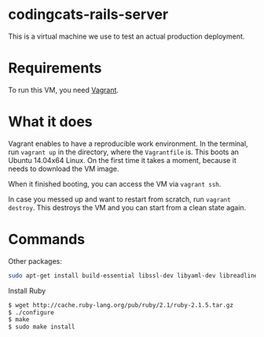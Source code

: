 # codingcats-rails-server

This is a virtual machine we use to test an actual production deployment.

# Requirements

To run this VM, you need [Vagrant](https://www.vagrantup.com/downloads.html).

# What it does

Vagrant enables to have a reproducible work environment.
In the terminal, run `vagrant up` in the directory, where the `Vagrantfile` is.
This boots an Ubuntu 14.04x64 Linux. On the first time it takes a moment, because it needs to download
the VM image.

When it finished booting, you can access the VM via `vagrant ssh`.


In case you messed up and want to restart from scratch, run `vagrant destroy`. This destroys the VM and you
can start from a clean state again.

# Commands

Other packages:

```bash
sudo apt-get install build-essential libssl-dev libyaml-dev libreadline-dev openssl curl git-core zlib1g-dev bison libxml2-dev libxslt1-dev libcurl4-openssl-dev libsqlite3-dev sqlite3
```

Install Ruby

```bash
$ wget http://cache.ruby-lang.org/pub/ruby/2.1/ruby-2.1.5.tar.gz
$ ./configure
$ make
$ sudo make install
```
